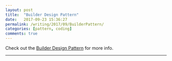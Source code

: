 ```yaml
---
layout: post
title:  "Builder Design Pattern"
date:   2017-09-23 15:36:27
permalink: /writing/2017/09/BuilderPattern/
categories: [pattern, coding]
comments: true
---
```


Check out the [Builder Design Pattern][builderPattern] for more info.

[builderPattern]:  http://wiki.c2.com/?BuilderPattern

----------